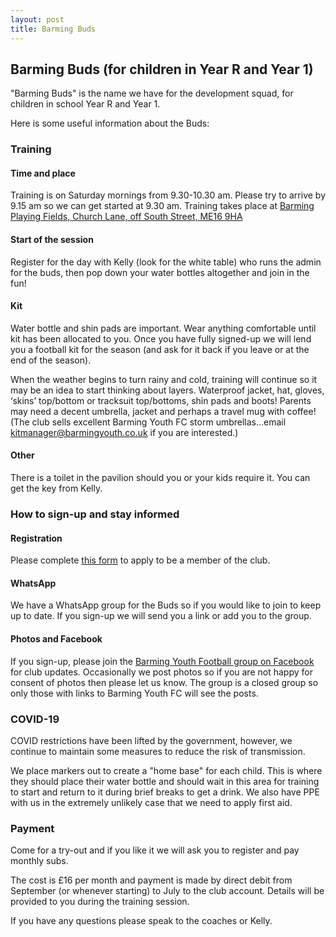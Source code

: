 ```yaml
---
layout: post
title: Barming Buds
---
```



## Barming Buds (for children in Year R and Year 1)

"Barming Buds" is the name we have for the development squad, for children in
school Year R and Year 1.

Here is some useful information about the Buds:

### Training

#### Time and place

Training is on Saturday mornings from 9.30-10.30 am. Please try to arrive by
9.15 am so we can get started at 9.30 am. Training takes place at [Barming
Playing Fields, Church Lane, off South Street, ME16
9HA](https://www.google.com/maps/d/viewer?mid=1Mri7Y_ar4bY8tzco_JZHM-yOMkE&hl=en&ll=51.26174700000003%2C0.46907500000000546&z=17)

#### Start of the session

Register for the day with Kelly (look for the white table) who runs the admin
for the buds, then pop down your water bottles altogether and join in the fun!

#### Kit

Water bottle and shin pads are important. Wear anything comfortable until kit
has been allocated to you. Once you have fully signed-up we will lend you a
football kit for the season (and ask for it back if you leave or at the end of
the season).

When the weather begins to turn rainy and cold, training will continue so it may
be an idea to start thinking about layers. Waterproof jacket, hat, gloves,
‘skins’ top/bottom or tracksuit top/bottoms, shin pads and boots! Parents may
need a decent umbrella, jacket and perhaps a travel mug with coffee! (The club
sells excellent Barming Youth FC storm umbrellas...email
kitmanager@barmingyouth.co.uk if you are interested.)

#### Other

There is a toilet in the pavilion should you or your kids require it. You can
get the key from Kelly.



### How to sign-up and stay informed

#### Registration

Please complete [this form](http://www.barmingyouth.co.uk/apply.html) to apply
to be a member of the club.


#### WhatsApp

We have a WhatsApp group for the Buds so if you would like to join to keep up to
date. If you sign-up we will send you a link or add you to the group.

#### Photos and Facebook

If you sign-up, please join the [Barming Youth Football group on
Facebook](https://www.facebook.com/groups/127680620576397) for club updates.
Occasionally we post photos so if you are not happy for consent of photos then
please let us know. The group is a closed group so only those with links to
Barming Youth FC will see the posts.

### COVID-19

COVID restrictions have been lifted by the government, however, we continue to
maintain some measures to reduce the risk of transmission.

We place markers out to create a "home base" for each child. This is where they
should place their water bottle and should wait in this area for training to
start and return to it during brief breaks to get a drink. We also have PPE with
us in the extremely unlikely case that we need to apply first aid. 

### Payment

Come for a try-out and if you like it we will ask you to register and pay
monthly subs.

The cost is £16 per month and payment is made by direct debit
from September (or whenever starting) to July to the club account. Details will
be provided to you during the training session.


If you have any questions please speak to the coaches or Kelly.

